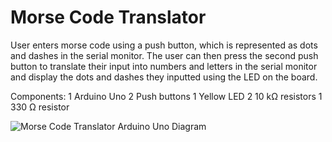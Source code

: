 # Morse Code Translator
User enters morse code using a push button, which is represented as dots and dashes in the serial monitor. The user can then press the second push button to translate their input into numbers and letters in the serial monitor and display the dots and dashes they inputted using the LED on the board.

Components:
1 Arduino Uno
2 Push buttons
1 Yellow LED
2 10 kΩ resistors
1 330 Ω resistor

![Morse Code Translator Arduino Uno Diagram](https://user-images.githubusercontent.com/115806587/224859128-3efc5c84-f430-4f8a-8be2-cc5a2bd8f77f.png)
